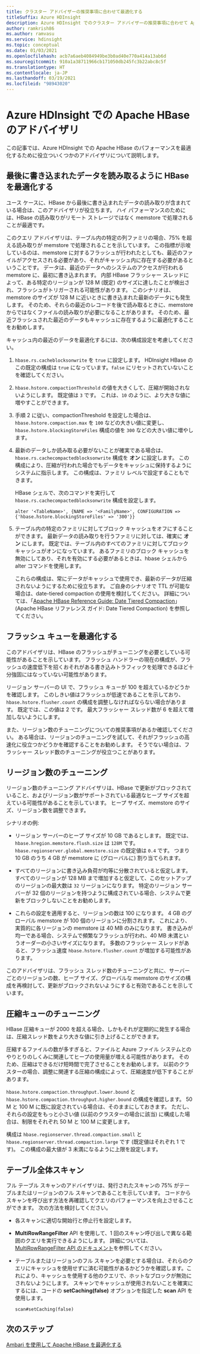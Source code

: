 ```yaml
---
title: クラスター アドバイザーの推奨事項に合わせて最適化する
titleSuffix: Azure HDInsight
description: Azure HDInsight でのクラスター アドバイザーの推奨事項に合わせて Apache HBase を最適化します。
author: ramkrish86
ms.author: ramvasu
ms.service: hdinsight
ms.topic: conceptual
ms.date: 01/03/2021
ms.openlocfilehash: acb7a6aeb4084949be3b0ad40e770a414a13ab6d
ms.sourcegitcommit: 910a1a38711966cb171050db245fc3b22abc8c5f
ms.translationtype: HT
ms.contentlocale: ja-JP
ms.lasthandoff: 03/19/2021
ms.locfileid: "98943020"
---
```

# <a name="apache-hbase-advisories-in-azure-hdinsight"></a>Azure HDInsight での Apache HBase のアドバイザリ

この記事では、Azure HDInsight での Apache HBase のパフォーマンスを最適化するために役立ついくつかのアドバイザリについて説明します。 

## <a name="optimize-hbase-to-read-most-recently-written-data"></a>最後に書き込まれたデータを読み取るように HBase を最適化する

ユース ケースに、HBase から最後に書き込まれたデータの読み取りが含まれている場合は、このアドバイザリが役立ちます。 ハイ パフォーマンスのためには、HBase の読み取りがリモート ストレージではなく memstore で処理されることが最適です。

このクエリ アドバイザリは、テーブル内の特定の列ファミリの場合、75% を超える読み取りが memstore で処理されることを示しています。 この指標が示唆しているのは、memstore に対するフラッシュが行われたとしても、最近のファイルがアクセスされる必要があり、それがキャッシュ内に存在する必要があるということです。 データは、最近のデータへのシステムのアクセスが行われる memstore に、最初に書き込まれます。 内部 HBase フラッシャー スレッドによって、ある特定のリージョンが 128 M (既定) のサイズに達したことが検出され、フラッシュがトリガーされる可能性があります。 このシナリオは、memstore のサイズが 128 M に近いときに書き込まれた最新のデータにも発生します。 そのため、それらの最近のレコードを後で読み取るときに、memstore からではなくファイルの読み取りが必要になることがあります。 そのため、最近フラッシュされた最近のデータもキャッシュに存在するように最適化することをお勧めします。

キャッシュ内の最近のデータを最適化するには、次の構成設定を考慮してください。

1. `hbase.rs.cacheblocksonwrite` を `true` に設定します。 HDInsight HBase のこの既定の構成は `true` になっています。`false` にリセットされていないことを確認してください。

2. `hbase.hstore.compactionThreshold` の値を大きくして、圧縮が開始されないようにします。 既定値は `3` です。 これは、`10` のように、より大きな値に増やすことができます。

3. 手順 2 に従い、compactionThreshold を設定した場合は、`hbase.hstore.compaction.max` を `100` などの大きい値に変更し、`hbase.hstore.blockingStoreFiles` 構成の値を `300` などの大きい値に増やします。

4. 最新のデータしか読み取る必要がないことが確実である場合は、`hbase.rs.cachecompactedblocksonwrite` 構成を **オン** に設定します。 この構成により、圧縮が行われた場合でもデータをキャッシュに保持するようにシステムに指示します。 この構成は、ファミリ レベルで設定することもできます。 

   HBase シェルで、次のコマンドを実行して `hbase.rs.cachecompactedblocksonwrite` 構成を設定します。
   
   ```
   alter '<TableName>', {NAME => '<FamilyName>', CONFIGURATION => {'hbase.hstore.blockingStoreFiles' => '300'}}
   ```

5. テーブル内の特定のファミリに対してブロック キャッシュをオフにすることができます。 最新データの読み取りを行うファミリに対しては、確実に **オン** にします。 既定では、テーブル内のすべてのファミリに対してブロック キャッシュがオンになっています。 あるファミリのブロック キャッシュを無効にしてあり、それを有効にする必要があるときは、hbase シェルから alter コマンドを使用します。

   これらの構成は、常にデータがキャッシュで使用でき、最新のデータが圧縮されないようにするために役立ちます。 ご自身のシナリオで TTL が可能な場合は、date-tiered compaction の使用を検討してください。 詳細については、「[Apache HBase Reference Guide: Date Tiered Compaction](https://hbase.apache.org/book.html#ops.date.tiered)」 (Apache HBase リファレンス ガイド: Date Tiered Compaction) を参照してください。  

## <a name="optimize-the-flush-queue"></a>フラッシュ キューを最適化する

このアドバイザリは、HBase のフラッシュがチューニングを必要としている可能性があることを示しています。 フラッシュ ハンドラーの現在の構成が、フラッシュの速度低下を招くおそれがある書き込みトラフィックを処理できるほど十分強固にはなっていない可能性があります。

リージョン サーバーの UI で、フラッシュ キューが 100 を超えているかどうかを確認します。 このしきい値はフラッシュが低速であることを示しており、`hbase.hstore.flusher.count` の構成を調整しなければならない場合があります。 既定では、この値は 2 です。 最大フラッシャー スレッド数が 6 を超えて増加しないようにします。

また、リージョン数のチューニングについての推奨事項があるか確認してください。 ある場合は、リージョンのチューニングを試して、それがフラッシュの高速化に役立つかどうかを確認することをお勧めします。 そうでない場合は、フラッシャー スレッド数のチューニングが役立つことがあります。

## <a name="region-count-tuning"></a>リージョン数のチューニング

リージョン数のチューニング アドバイザリは、HBase で更新がブロックされていること、およびリージョン数がサポートされている最適なヒープ サイズを超えている可能性があることを示しています。 ヒープ サイズ、memstore のサイズ、リージョン数を調整できます。

シナリオの例:

- リージョン サーバーのヒープ サイズが 10 GB であるとします。 既定では、`hbase.hregion.memstore.flush.size` は `128M` です。 `hbase.regionserver.global.memstore.size` の既定値は `0.4` です。 つまり 10 GB のうち 4 GB が memstore に (グローバルに) 割り当てられます。

- すべてのリージョンに書き込み負荷が均等に分散されていると仮定します。すべてのリージョンが 128 MB まで増加すると仮定して、このセットアップのリージョンの最大数は `32` リージョンになります。 特定のリージョン サーバーが 32 個のリージョンを持つように構成されている場合、システムで更新をブロックしないことをお勧めします。

- これらの設定を適用すると、リージョンの数は 100 になります。 4 GB のグローバル memstore が 100 個のリージョンに分割されます。 これにより、実質的に各リージョンの memstore は 40 MB のみになります。 書き込みが均一である場合、システムで頻繁なフラッシュが行われ、40 MB 未満というオーダーの小さいサイズになります。 多数のフラッシャー スレッドがあると、フラッシュ速度 `hbase.hstore.flusher.count` が増加する可能性があります。

このアドバイザリは、フラッシュ スレッド数のチューニングと共に、サーバーごとのリージョンの数、ヒープ サイズ、グローバルな memstore のサイズの構成を再検討して、更新がブロックされないようにすると有効であることを示しています。

## <a name="compaction-queue-tuning"></a>圧縮キューのチューニング

HBase 圧縮キューが 2000 を超える場合、しかもそれが定期的に発生する場合は、圧縮スレッド数をより大きな値に引き上げることができます。

圧縮するファイルの数が多すぎると、ファイルと Azure ファイル システムとのやりとりのしくみに関連してヒープの使用量が増える可能性があります。 そのため、圧縮はできるだけ短時間で完了させることをお勧めします。 以前のクラスターの場合、調整に関連する圧縮の構成によって、圧縮速度が低下することがあります。

`hbase.hstore.compaction.throughput.lower.bound` と `hbase.hstore.compaction.throughput.higher.bound` の構成を確認します。 50 M と 100 M に既に設定されている場合は、そのままにしておきます。 ただし、それらの設定をもっと小さい値 (以前のクラスターの場合に該当) に構成した場合は、制限をそれぞれ 50 M と 100 M に変更します。

構成は `hbase.regionserver.thread.compaction.small` と `hbase.regionserver.thread.compaction.large` です (既定値はそれぞれ 1 です)。
この構成の最大値が 3 未満になるように上限を設定します。

## <a name="full-table-scan"></a>テーブル全体スキャン

フル テーブル スキャンのアドバイザリは、発行されたスキャンの 75% がテーブルまたはリージョンのフル スキャンであることを示しています。 コードからスキャンを呼び出す方法を再確認してクエリのパフォーマンスを向上させることができます。 次の方法を検討してください。

* 各スキャンに適切な開始行と停止行を設定します。

* **MultiRowRangeFilter** API を使用して、1 回のスキャン呼び出しで異なる範囲のクエリを実行できるようにします。 詳細については、[MultiRowRangeFilter API のドキュメント](https://hbase.apache.org/2.1/apidocs/org/apache/hadoop/hbase/filter/MultiRowRangeFilter.html)を参照してください。

* テーブルまたはリージョンのフル スキャンを必要とする場合は、それらのクエリにキャッシュを使用せずに済む可能性があるかどうかを確認します。これにより、キャッシュを使用する他のクエリで、ホットなブロックが無効にされないようにします。 スキャンでキャッシュが使用されないことを確実にするには、コードの **setCaching(false)** オプションを指定した **scan** API を使用します。 

   ```
   scan#setCaching(false)
   ```
   
## <a name="next-steps"></a>次のステップ

[Ambari を使用して Apache HBase を最適化する](../optimize-hbase-ambari.md)
